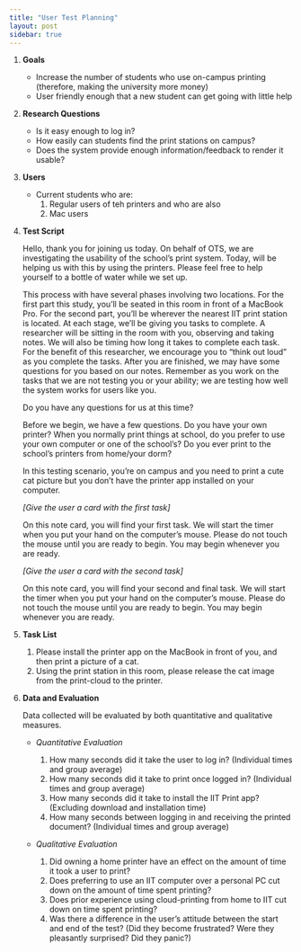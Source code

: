 ```yaml
---
title: "User Test Planning"
layout: post
sidebar: true
---
```


1. **Goals**
    * Increase the number of students who use on-campus printing (therefore, making the university more money)
    * User friendly enough that a new student can get going with little help

2. **Research Questions**
    * Is it easy enough to log in?
    * How easily can students find the print stations on campus?
    * Does the system provide enough information/feedback to render it usable?

3. **Users**
    * Current students who are:
        1. Regular users of teh printers and who are also
        2. Mac users

4. **Test Script**

    Hello, thank you for joining us today.  On behalf of OTS, we are investigating the usability of the school’s print system.  Today, will be helping us with this by using the printers.  Please feel free to help yourself to a bottle of water while we set up.

    This process with have several phases involving two locations.  For the first part this study, you’ll be seated in this room in front of a MacBook Pro.  For the second part, you’ll be wherever the nearest IIT print station is located.  At each stage, we’ll be giving you tasks to complete.  A researcher will be sitting in the room with you, observing and taking notes.  We will also be timing how long it takes to complete each task.  For the benefit of this researcher, we encourage you to “think out loud” as you complete the tasks.  After you are finished, we may have some questions for you based on our notes.  Remember as you work on the tasks that we are not testing you or your ability; we are testing how well the system works for users like you.

    Do you have any questions for us at this time?

    Before we begin, we have a few questions.  Do you have your own printer?  When you normally print things at school, do you prefer to use your own computer or one of the school’s?  Do you ever print to the school’s printers from home/your dorm?

    In this testing scenario, you’re on campus and you need to print a cute cat picture but you don’t have the printer app installed on your computer.  

    *[Give the user a card with the first task]*

    On this note card, you will find your first task.  We will start the timer when you put your hand on the computer’s mouse.  Please do not touch the mouse until you are ready to begin.  You may begin whenever you are ready.

    *[Give the user a card with the second task]*

    On this note card, you will find your second and final task.  We will start the timer when you put your hand on the computer’s mouse.  Please do not touch the mouse until you are ready to begin.  You may begin whenever you are ready.

5. **Task List**
    1. Please install the printer app on the MacBook in front of you, and then print a picture of a cat.
    2. Using the print station in this room, please release the cat image from the print-cloud to the printer.

6. **Data and Evaluation**

    Data collected will be evaluated by both quantitative and qualitative measures.

    * *Quantitative Evaluation*
        1. How many seconds did it take the user to log in? (Individual times and group average)
        2. How many seconds did it take to print once logged in? (Individual times and group average)
        3. How many seconds did it take to install the IIT Print app? (Excluding download and installation time)
        4. How many seconds between logging in and receiving the printed document? (Individual times and group average)

    * *Qualitative Evaluation*
        1. Did owning a home printer have an effect on the amount of time it took a user to print?
        2. Does preferring to use an IIT computer over a personal PC cut down on the amount of time spent printing?
        3. Does prior experience using cloud-printing from home to IIT cut down on time spent printing?
        4. Was there a difference in the user’s attitude between the start and end of the test? (Did they become frustrated? Were they pleasantly surprised? Did they panic?)
